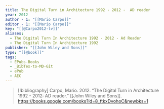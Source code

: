 ```yaml
---
title: The Digital Turn in Architecture 1992 - 2012 -  AD reader
year: 2012
author - 1: "[[Mario Carpo]]"
editor - 1: "[[Mario Carpo]]"
key: "[[@Carpo2012-lv]]"
aliases:
  - The Digital Turn In Architecture 1992 - 2012 - Ad Reader
  - The Digital Turn In Architecture 1992
publisher: "[[John Wiley and Sons]]"
type: "[[@book]]"
tags:
  - EPubs-Books
  - _BibTex-to-MD-Git
  - ePub
  - AEC
---
```


> [!bibliography]
> Carpo, Mario. 2012. “The Digital Turn in Architecture 1992 - 2012: AD reader.” [[John Wiley and Sons]]. https://books.google.com/books?id=8_ftkxDvohoC&newbks=1